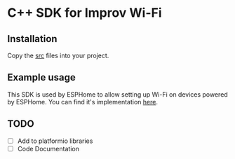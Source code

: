 # C++ SDK for Improv Wi-Fi

## Installation

Copy the [src](src/) files into your project.

## Example usage

This SDK is used by ESPHome to allow setting up Wi-Fi on devices powered by ESPHome. You can find it's implementation [here](https://github.com/esphome/esphome/tree/dev/esphome/components/esp32_improv).

## TODO

- [ ] Add to platformio libraries
- [ ] Code Documentation
